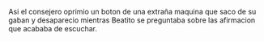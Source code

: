 Asi el consejero oprimio un boton de una extraña maquina que saco de su gaban y desaparecio mientras Beatito
se preguntaba sobre las afirmacion que acababa de escuchar.
